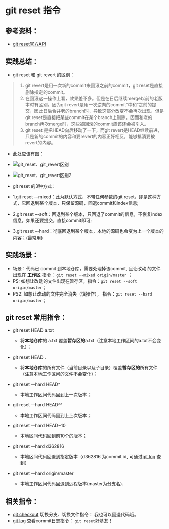# git reset 指令

## 参考资料：
* [git reset官方API](https://git-scm.com/docs/git-reset)

## 实践总结：
* git reset 和 git revert 的区别：
> 1. git revert是用一次新的commit来回滚之前的commit，git reset是直接删除指定的commit。
> 2. 在回滚这一操作上看，效果差不多。但是在日后继续merge以前的老版本时有区别。因为git revert是用一次逆向的commit“中和”之前的提交，因此日后合并老的branch时，导致这部分改变不会再次出现，但是git reset是直接把某些commit在某个branch上删除，因而和老的branch再次merge时，这些被回滚的commit应该还会被引入。
> 3. git reset 是把HEAD向后移动了一下，而git revert是HEAD继续前进，只是新的commit的内容和要revert的内容正好相反，能够抵消要被revert的内容。
* 此处应该有图：
* ![git_reset、git_revert区别](https://github.com/wteam-xq/testGit/blob/master/learn_log/log_img/git_reset_s1.png)
* ![git_reset、git_revert区别2](https://github.com/wteam-xq/testGit/blob/master/learn_log/log_img/git_reset_s2.png)

* git reset 的3种方式：
* 1.git reset -–mixed：此为默认方式，不带任何参数的git reset，即是这种方式，它回退到某个版本，只保留源码，回退commit和index信息;  
* 2.git reset –-soft：回退到某个版本，只回退了commit的信息，不恢复index信息。如果还要提交，直接commit即可;   
* 3.git reset –-hard：彻底回退到某个版本，本地的源码也会变为上一个版本的内容；(最常用)   

## 实践场景：
* 场景：代码已 commit 到本地仓库，需要处理掉该commit, 且让改动 的文件出现在 **工作区** 指令： `git reset --mixed origin/master` ；
* PS: 如想让改动的文件出现在暂存区，指令：`git reset --soft origin/master`；
* PS2: 如想让改动的文件完全消失（慎操作）， 指令：`git reset --hard origin/master`；


## git reset 常用指令：
* git reset HEAD a.txt
	* 将**本地仓库**的 a.txt 覆盖**暂存区的**a.txt（注意本地工作区间的a.txt不会变化）；

* git reset HEAD .
	* 将**本地仓库**的所有文件（当前目录以及子目录）覆盖**暂存区的**所有文件（注意本地工作区间的文件不会变化）；

* git reset --hard HEAD^
	* 本地工作区间代码回到上一次版本；

* git reset --hard HEAD^^
	* 本地工作区间代码回到上上次版本；

* git reset --hard HEAD~10
	* 本地区间代码回到前10个的版本；

* git reset --hard d362816
	* 本地区间代码回退到指定版本（d362816 为commit id, 可通过[git log](https://github.com/wteam-xq/testGit/blob/master/learn_log/git_clone.md) 查到）

* git reset --hard origin/master
	* 本地工作区间代码回退到远程版本(master为分支名).


## 相关指令：
* [git checkout](https://github.com/wteam-xq/testGit/blob/master/learn_log/git_checkout.md) 切换分支、切换文件指令： 我也可以回退代码哦。
* [git log](https://github.com/wteam-xq/testGit/blob/master/learn_log/git_log.md) 查看commit日志指令： `git reset`好基友！
